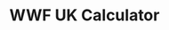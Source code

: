 ---
title: WWF UK Calculator
url: 'https://footprint.wwf.org.uk/'
categories:
  - 681bffaf-a44c-4449-ae96-bf780506c862
countries:
  - gb
description: >
  The planet is in crisis - from climate change to the pollution in our oceans
  and devastation of our forests. It's up to all of us to fix it. Take your
  first step with our environmental footprint calculator.
image: null
blueprint: action

---